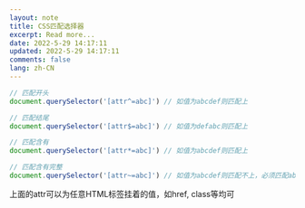 ```yaml
---
layout: note
title: CSS匹配选择器
excerpt: Read more...
date: 2022-5-29 14:17:11
updated: 2022-5-29 14:17:11
comments: false
lang: zh-CN
---
```


```js
// 匹配开头
document.querySelector('[attr^=abc]') // 如值为abcdef则匹配上

// 匹配结尾
document.querySelector('[attr$=abc]') // 如值为defabc则匹配上

// 匹配含有
document.querySelector('[attr*=abc]') // 如值为abcdef则匹配上

// 匹配含有完整
document.querySelector('[attr~=abc]') // 如值为abcdef则匹配不上，必须匹配abc
```

上面的attr可以为任意HTML标签挂着的值，如href, class等均可
  